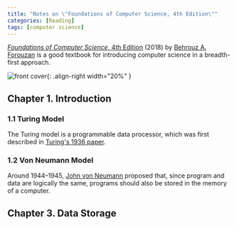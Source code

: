 ```yaml
---
title: "Notes on \"Foundations of Computer Science, 4th Edition\""
categories: [Reading]
tags: [computer science]
---
```


[*Foundations of Computer Science*, 4th Edition](https://www.cengage.co.uk/books/9781473751040/) (2018) by [Behrouz A. Forouzan](https://en.wikipedia.org/wiki/Behrouz_A._Forouzan) is a good textbook for introducing computer science in a breadth-first approach.

![front cover](https://www.cengage.com/covers/imageServlet?productISBN13=9781473751040&image_type=LRGFC&catalog=cengage){: .align-right width="20%" }

## Chapter 1. Introduction

### 1.1 Turing Model

The Turing model is a programmable data processor, which was first described in [Turing's 1936 paper](https://www.wolframscience.com/prizes/tm23/images/Turing.pdf).

### 1.2 Von Neumann Model

Around 1944–1945, [John von Neumann](https://en.wikipedia.org/wiki/John_von_Neumann) proposed that, since program and data are logically the same, programs should also be stored in the memory of a computer.

## Chapter 3. Data Storage
